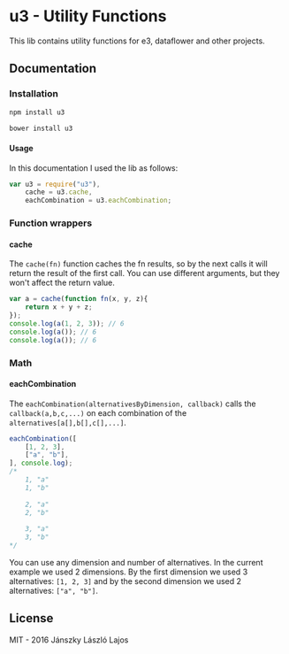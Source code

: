 # u3 - Utility Functions

This lib contains utility functions for e3, dataflower and other projects.

## Documentation

### Installation

```bash
npm install u3
```

```bash
bower install u3
```

#### Usage

In this documentation I used the lib as follows:

```js
var u3 = require("u3"),
    cache = u3.cache,
    eachCombination = u3.eachCombination;
```

### Function wrappers

#### cache

The `cache(fn)` function caches the fn results, so by the next calls it will return the result of the first call.
You can use different arguments, but they won't affect the return value.

```js
var a = cache(function fn(x, y, z){
    return x + y + z;
});
console.log(a(1, 2, 3)); // 6
console.log(a()); // 6
console.log(a()); // 6
```

### Math

#### eachCombination

The `eachCombination(alternativesByDimension, callback)` calls the `callback(a,b,c,...)` on each combination of the `alternatives[a[],b[],c[],...]`.

```js
eachCombination([
    [1, 2, 3],
    ["a", "b"],
], console.log);
/*
    1, "a"
    1, "b"
    
    2, "a"
    2, "b"
    
    3, "a"
    3, "b"
*/
```

You can use any dimension and number of alternatives. In the current example we used 2 dimensions. By the first dimension we used 3 alternatives: `[1, 2, 3]` and by the second dimension we used 2 alternatives: `["a", "b"]`.

## License

MIT - 2016 Jánszky László Lajos